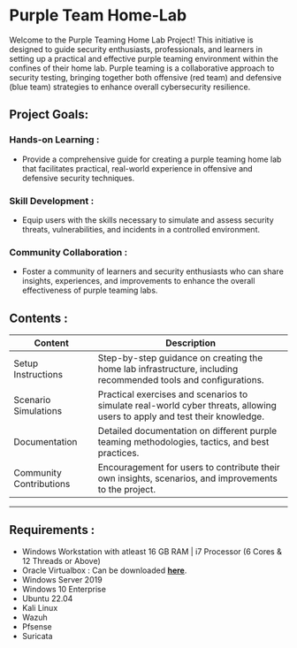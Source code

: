 # Purple Team Home-Lab

Welcome to the Purple Teaming Home Lab Project! This initiative is designed to guide security enthusiasts, professionals, and learners in setting up a practical and effective purple teaming environment within the confines of their home lab. Purple teaming is a collaborative approach to security testing, bringing together both offensive (red team) and defensive (blue team) strategies to enhance overall cybersecurity resilience.

## Project Goals:
### Hands-on Learning : 
- Provide a comprehensive guide for creating a purple teaming home lab that facilitates practical, real-world experience in offensive and defensive security techniques.

### Skill Development :
- Equip users with the skills necessary to simulate and assess security threats, vulnerabilities, and incidents in a controlled environment.

### Community Collaboration : 
- Foster a community of learners and security enthusiasts who can share insights, experiences, and improvements to enhance the overall effectiveness of purple teaming labs.

## Contents :
|Content|Description|
|---|---|
|Setup Instructions|Step-by-step guidance on creating the home lab infrastructure, including recommended tools and configurations.|
|Scenario Simulations|Practical exercises and scenarios to simulate real-world cyber threats, allowing users to apply and test their knowledge.|
|Documentation|Detailed documentation on different purple teaming methodologies, tactics, and best practices.|
|Community Contributions|Encouragement for users to contribute their own insights, scenarios, and improvements to the project.|

---

## Requirements :

- Windows Workstation with atleast 16 GB RAM |  i7 Processor (6 Cores & 12 Threads or Above)
- Oracle Virtualbox : Can be downloaded [**here**](https://www.virtualbox.org/wiki/Downloads).
- Windows Server 2019
- Windows 10 Enterprise
- Ubuntu 22.04
- Kali Linux
- Wazuh
- Pfsense
- Suricata
